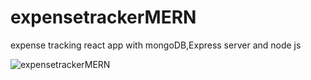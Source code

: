 # expensetrackerMERN
expense tracking react app with mongoDB,Express server and node js

![expensetrackerMERN](https://user-images.githubusercontent.com/63094930/117641172-7a070c80-b1a3-11eb-8f3b-fac43c800830.gif)
